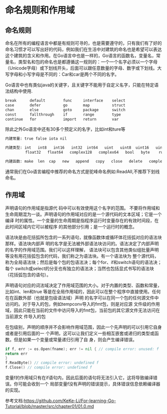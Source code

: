 # 命名规则和作用域

## 命名规则

命名在所有的编程语言中都是有规则可寻的，也是需要遵守的，只有我们有了好的命名习惯才可以写出好的代码，例如我们在生活中对建筑的命名也是希望可以表达这个建筑的含义和作用。在Go语言中也是一样的，Go语言的函数名，变量名，常量名，类型名和包的命名也是都遵循这一规则的：一个一个名字必须以一个字母（Unicode字母）或下划线开头，后面可以跟任意数量的字母、数字或下划线。大写字母和小写字母是不同的：Car和car是两个不同的名字。

Go语言中也有类似java的关键字，且关键字不能用于自定义名字，只能在特定语法结构中使用.

```markdown
break      default        func     interface    select
case       defer          go       map          struct
chan       else           goto     package      switch
const      fallthrough    if       range        type
continue   for            import   return       var
```

除此之外Go语言中还有30多个预定义的名字，比如int和ture等

```markdown
内建常量: true false iota nil

内建类型: int   int8   int16   int32  int64   uint   uint8  uint16   uint32   uint64   uintptr  
         float32   float64   complex128   complex64   bool   byte    rune   string  error

内建函数: make  len  cap   new   append   copy   close   delete   complex   real    imag    panic  recover
```

通常我们在Go语言编程中推荐的命名方式是驼峰命名例如:ReadAll,不推荐下划线命名。

## 作用域

声明语句的作用域是指源代
码中可以有效使用这个名字的范围。
不要将作用域和生命周期混为一谈。声明语句的作用域对应的是一个源代码的文本区域；它是一个编译
时的属性。一个变量的生命周期是指程序运行时变量存在的有效时间段，在此时间区域内它可以被程序
的其他部分引用；是一个运行时的概念。

语法块是由花括弧所包含的一系列语句，就像函数体或循环体花括弧对应的语法块那样。语法块内部声
明的名字是无法被外部语法块访问的。语法决定了内部声明的名字的作用域范围。我们可以这样理解，
语法块可以包含其他类似组批量声明等没有用花括弧包含的代码，我们称之为语法块。有一个语法块为
整个源代码，称为全局语法块；然后是每个包的包语法决；每个for、if和switch语句的语法决；每个
switch或select的分支也有独立的语法决；当然也包括显式书写的语法块（花括弧包含的语句）。

声明语句对应的词法域决定了作用域范围的大小。对于内置的类型、函数和常量，比如int、len和true
等是在全局作用域的，因此可以在整个程序中直接使用。任何在在函数外部（也就是包级语法域）声明
的名字可以在同一个包的任何源文件中访问的。对于导入的包，例如tempconv导入的fmt包，则是对应源
文件级的作用域，因此只能在当前的文件中访问导入的fmt包，当前包的其它源文件无法访问在当前源文
件导入的包


在包级别，声明的顺序并不会影响作用域范围，因此一个先声明的可以引用它自身或者是引用后面的一
个声明，这可以让我们定义一些相互嵌套或递归的类型或函数。但是如果一个变量或常量递归引用了自
身，则会产生编译错误。

```go
if f, err := os.Open(fname); err != nil { // compile error: unused: f
return err
}
f.ReadByte() // compile error: undefined f
f.Close() // compile error: undefined f
```

变量f的作用域只有在if语句内，因此后面的语句将无法引入它，这将导致编译错误。你可能会收到一个
局部变量f没有声明的错误提示，具体错误信息依赖编译器的实现。

参考文档:<https://github.com/KeKe-Li/For-learning-Go-Tutorial/blob/master/src/chapter01/01.0.md>